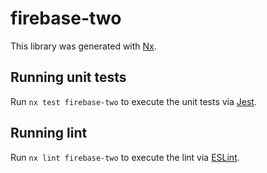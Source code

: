 # firebase-two

This library was generated with [Nx](https://nx.dev).

## Running unit tests

Run `nx test firebase-two` to execute the unit tests via [Jest](https://jestjs.io).

## Running lint

Run `nx lint firebase-two` to execute the lint via [ESLint](https://eslint.org/).
